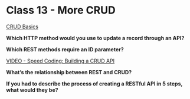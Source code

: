 # Class 13 - More CRUD

[CRUD Basics](https://medium.com/geekculture/crud-operations-explained-2a44096e9c88)

**Which HTTP method would you use to update a record through an API?**

**Which REST methods require an ID parameter?**

[VIDEO - Speed Coding: Building a CRUD API](https://www.youtube.com/watch?v=EzNcBhSv1Wo)

**What’s the relationship between REST and CRUD?**

**If you had to describe the process of creating a RESTful API in 5 steps, what would they be?**

